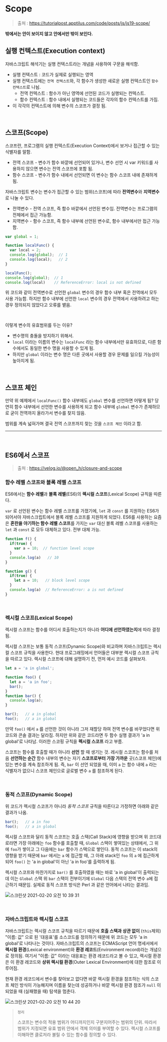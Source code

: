 # Scope

> 출처 : https://tutorialpost.apptilus.com/code/posts/js/js19-scope/

**밖에서는 안이 보이지 않고 안에서만 밖이 보인다.**

## 실행 컨텍스트(Execution context)

자바스크립트 해석기는 실행 컨텍스트라는 개념을 사용하여 구문을 해석함. 

- 실행 컨텍스트 : 코드가 실제로 실행되는 영역
- 실행 컨텍스트에는 `전역 컨텍스트`와, 각 함수가 생성한 새로운 실행 컨텍스트인 `함수 컨텍스트`로 나뉨.
  - 전역 컨텍스트 : 함수가 아닌 영역에 선언된 코드가 실행되는 컨텍스트.
  - 함수 컨텍스트 : 함수 내에서 실행되는 코드들은 각자의 함수 컨텍스트를 가짐.
- 이 각각의 컨텍스트에 의해 변수의 스코프가 결정 됨.

<br/>

## 스코프(Scope)

스코프란, 프로그램의 실행 컨텍스트(Execution Context)에서 보거나 접근할 수 있는 식별자를 말함.

- 전역 스코프 - 변수가 함수 바깥에 선언되어 있거나, 변수 선언 시 var 키워드를 사용하지 않으면 변수는 전역 스코프에 포함 됨.
- 함수 스코프 - 변수가 함수 내에서 선언되면 이 변수는 함수 스코프 내에 존재하게 됨.

자바스크립트 변수는 변수가 접근할 수 있는 범위(스코프)에 따라 **전역변수**와 **지역변수**로 나눌 수 있다.

- 전역변수 - 전역 스코프, 즉 함수 바깥에서 선언된 변수임. 전역변수는 프로그램의 전체에서 접근 가능함.
- 지역변수 - 함수 스코프, 즉 함수 내부에 선언된 변수로, 함수 내부에서만 접근 가능함.

```javascript
var global = 1;

function localFunc() {
  var local = 2;
  console.log(global);  // 1
  console.log(local);   // 2
}

localFunc();
console.log(global);  // 1
console.log(local)    // ReferenceError: local is not defined
```

위 코드와 같이 전역변수로 선언한 `global` 변수의 경우 함수 내부 혹은 전역에서 모두 사용 가능함. 하지만 함수 내부에 선언한 `local` 변수의 경우 전역에서 사용하려고 하는 경우 정의되지 않았다고 오류를 뱉음.

<br/>

이렇게 변수의 유효범위를 두는 이유?

- 변수명의 충돌을 방지하기 위해서.
- `local` 이라는 이름의 변수는 `localFunc` 라는 함수 내부에서만 유효하므로, 다른 함수에서도 동일한 변수 명을 사용할 수 있게 됨.
- 하지만 `global` 이라는 변수 명은 다른 곳에서 사용할 경우 문제를 일으킬 가능성이 높아지게 됨.

<br/>

## 스코프 체인

만약 위 예제에서 `localFunc()` 함수 내부에도 `global` 변수를 선언하면 어떻게 됨? 당연히 함수 내부에서 선언한 변수를 사용하게 되고 함수 내부에 `global` 변수가 존재하므로 굳이 전역까지 올라가서 변수를 찾지 않음.

범위를 계속 넓혀가며 결국 전역 스코프까지 찾는 것을 `스코프 체인` 이라고 함.

<hr/>

<br/>

## ES6에서 스코프

> 출처 : https://velog.io/@open_h/closure-and-scope

### 함수 레벨 스코프와 블록 레벨 스코프

ES6에서는 **함수 레벨**과 **블록 레벨**(ES6)의 **렉시컬 스코프**(Lexical Scope) 규칙을 따른다.

`var` 로 선언된 변수는 함수 레벨 스코프를 가졌기에, `let` 과 `const` 를 지원하는 ES6가 되어서야 자바스크립트에서 블록 레벨 스코프를 지원하게 되었다. ES6를 사용하는 요즘은 **혼란을 야기하는 함수 레벨 스코프**를 가지는 `var` 대신 블록 레벨 스코프를 사용하는 `let` 과 `const` 로 모두 대체하고 있다. 전부 대체 가능.

```javascript
function f() {
  if(true) {
    var a = 10;  // function level scope
  }
  console.log(a)   // 10
}

function g() {
  if(true) {
    let a = 10;   // block level scope
  }
  console.log(a)  // ReferenceError: a is not defined
}
```

<br/>

### 렉시컬 스코프(Lexical Scope)

렉시컬 스코프는 함수를 어디서 호출하는지가 아니라 **어디에 선언하였는지**에 따라 결정됨.

렉시컬 스코프는 보통 동적 스코프(Dynamic Scope)와 비교하며 자바스크립트는 렉시컬 스코프 규칙을 사용한다. 현대 프로그래밍에서 언어들은 대부분 렉시컬 스코프 규칙을 따르고 있다. 렉시컬 스코프에 대해 설명하기 전, 먼저 예시 코드를 살펴보자.

```javascript
let a = 'a in global';

function foo() {
  let a = 'a in foo';
  bar();
}
function bar() {
  console.log(a);
}

bar();   // a in global
foo();   // a in global
```

만약 `foo()` 에서 `a` 를 선언한 것이 아니라 그저 재할당 하여 전역 변수를 바꾸었다면 위 코드와 콘솔 결과는 달라짐. 하지만 위와 같은 코드라면 두 함수 실행 결과가 'a in global'로 나타남. 이러한 스코핑 규칙을 **렉시컬 스코프** 라고 부름.

스코프는 함수를 호출할 때가 아니라 **선언** 할 때 생기는 것. 레시컬 스코프는 함수를 처음 **선언하는 순간** 함수 내부의 변수는 자기 **스코프로부터 가장 가까운** 곳(스코프 체인)에 있는 변수를 계속 참조하게 됨. 즉, `bar` 이 선언 되었을 때, 이미 `a` 는 함수 내에 `a` 라는 식별자가 없으니 스코프 체인으로 글로벌 변수 `a` 를 참조하게 된다.

<br/>

### 동적 스코프(Dynamic Scope)

위 코드가 렉시컬 스코프가 아니라 *동적 스코프* 규칙을 따른다고 가정하면 아래와 같은 결과가 나옴.

```javascript
bar();   // a in foo
foo();   // a in global
```

렉시컬 스코프와 달리 동적 스코프는 호출 스택(Call Stack)에 영향을 받으며 위 코드대로라면 가장 아래에는 `foo` 함수를 호출할 때, `Global` 스택이 쌓여있는 상태에서, 그 위에 `foo`가 쌓이고 그 다음에는 `bar` 함수가 스택으로 쌓인다. 동적 스코프는 이 stack의 영향을 받기 때문에 `bar` 에서는 `a` 에 접근할 때, 그 아래 stack인 `foo` 의 `a` 에 접근하게 되어 `foo()` 는 'a in global'이 아닌 'a in foo'를 출력하게 됨.

렉시컬 스코프와 마찬가지로 `bar()` 를 호출하였을 때는 바로 'a in global'이 출력되는데 이는 `Global` 스택 위 `bar` 스택이 전부이기에 `Global` 다음 스택의 전역 변수 `a`에 접근하기 때문임. 실제로 동적 스코프 방식은 Perl 과 같은 언어에서 나타는 결과임.

![스크린샷 2021-02-20 오전 10 39 31](https://user-images.githubusercontent.com/59427983/108578932-f722a280-7367-11eb-91e9-fb0d2137139b.png)

<br/>

### 자바스크립트와 렉시컬 스코프

자바스크립트는 렉시컬 스코프 규칙을 따르기 때문에 **호출 스택과 상관 없이** (`this`제외) "이름: 값" 으로 된 '대응표'를 소스코드를 정의하기 때문에 위 코드는 모두 'a in global'로 나타나는 것이다. 자바스크립트의 스코프는 ECMAScript 언어 명세서에서 **렉시컬 환경**(Lexical environment)와 **환경 레코드**(Environment record)라는 개념으로 정의됨. 여기서 "이름: 값" 이라는 대응표는 환경 레코드라고 볼 수 있고, 렉시컬 환경은 이 환경 레코드와 **상위 렉시컬 환경**(Outer Lexical Environment)에 대한 참조로 이루어짐.

현재 환경 레코드에서 변수를 찾아보고 없다면 바깥 렉시컬 환경을 참조하는 식의 스코프 체인 방식이 가능해지며 이름을 찾는데 성공하거나 바깥 렉시컬 환경 참조가 `null` 이 되었을 때 (실패했을 때) 탐색을 멈춘다.

![스크린샷 2021-02-20 오전 10 44 20](https://user-images.githubusercontent.com/59427983/108579062-9a73b780-7368-11eb-862e-4954c9375d43.png)



> `정리`
>
> 스코프는 변수의 적용 범위가 어디까지인지 구분지어주는 범위의 단위. 따라서 범위가 지정되면 유효 범위 안에서 객체 의미를 부여할 수 있다. 렉시컬 스코프를 이해하면 클로저라 불릴 수 있는 함수를 정의할 수 있다.